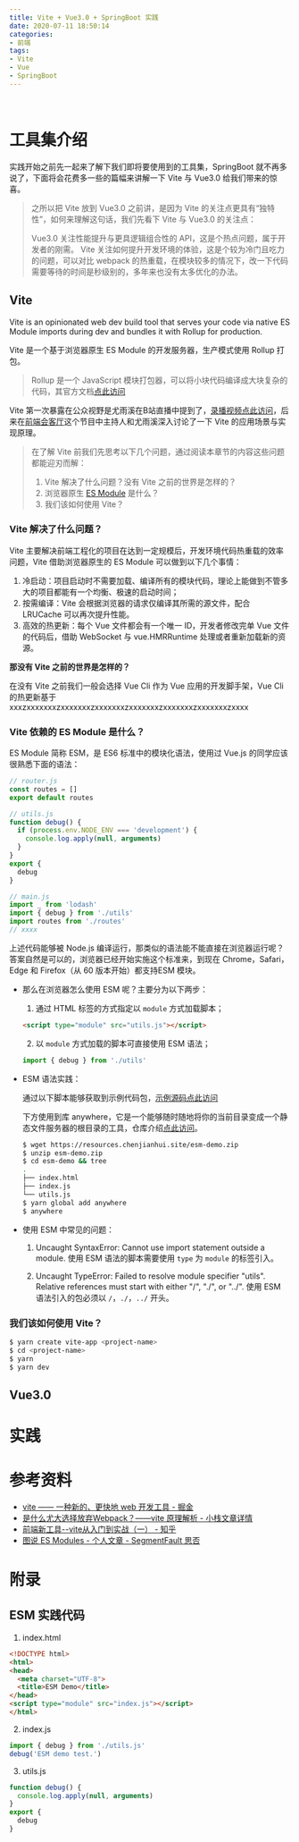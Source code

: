 ```yaml
---
title: Vite + Vue3.0 + SpringBoot 实践
date: 2020-07-11 18:50:14
categories: 
- 前端
tags: 
- Vite
- Vue
- SpringBoot
---
```


&emsp;&emsp;

# 工具集介绍

实践开始之前先一起来了解下我们即将要使用到的工具集，SpringBoot 就不再多说了，下面将会花费多一些的篇幅来讲解一下 Vite 与 Vue3.0 给我们带来的惊喜。

> 之所以把 Vite 放到 Vue3.0 之前讲，是因为 Vite 的关注点更具有“独特性”，如何来理解这句话，我们先看下 Vite 与 Vue3.0 的关注点：
> 
> Vue3.0 关注性能提升与更具逻辑组合性的 API，这是个热点问题，属于开发者的刚需。
> Vite 关注如何提升开发环境的体验，这是个较为冷门且吃力的问题，可以对比 webpack 的热重载，在模块较多的情况下，改一下代码需要等待的时间是秒级别的，多年来也没有太多优化的办法。
> 

## Vite

Vite is an opinionated web dev build tool that serves your code via native ES Module imports during dev and bundles it with Rollup for production.

Vite 是一个基于浏览器原生 ES Module 的开发服务器，生产模式使用 Rollup 打包。

> Rollup 是一个 JavaScript 模块打包器，可以将小块代码编译成大块复杂的代码，其官方文档[点此访问](https://www.rollupjs.com/guide/introduction/)

Vite 第一次暴露在公众视野是尤雨溪在B站直播中提到了，[录播视频点此访问](https://www.bilibili.com/s/video/BV1Hg4y1z7xW)，后来在[前端会客厅](https://www.bilibili.com/video/BV1qC4y18721)这个节目中主持人和尤雨溪深入讨论了一下 Vite 的应用场景与实现原理。

> 在了解 Vite 前我们先思考以下几个问题，通过阅读本章节的内容这些问题都能迎刃而解：
> 1. Vite 解决了什么问题？没有 Vite 之前的世界是怎样的？
> 2. 浏览器原生 [ES Module](https://developer.mozilla.org/en-US/docs/Web/JavaScript/Reference/Statements/import) 是什么？
> 3. 我们该如何使用 Vite？

### Vite 解决了什么问题？

Vite 主要解决前端工程化的项目在达到一定规模后，开发环境代码热重载的效率问题，Vite 借助浏览器原生的 ES Module 可以做到以下几个事情：
1. 冷启动：项目启动时不需要加载、编译所有的模块代码，理论上能做到不管多大的项目都能有一个均衡、极速的启动时间；
2. 按需编译：Vite 会根据浏览器的请求仅编译其所需的源文件，配合 LRUCache 可以再次提升性能。
3. 高效的热更新：每个 Vue 文件都会有一个唯一 ID，开发者修改完单 Vue 文件的代码后，借助 WebSocket 与 vue.HMRRuntime 处理或者重新加载新的资源。

**那没有 Vite 之前的世界是怎样的？**

在没有 Vite 之前我们一般会选择 Vue Cli 作为 Vue 应用的开发脚手架，Vue Cli 的热更新基于 xxxzxxxxxxxzxxxxxxxzxxxxxxxzxxxxxxxzxxxxxxxzxxxxxxxzxxxx

### Vite 依赖的 ES Module 是什么？

ES Module 简称 ESM，是 ES6 标准中的模块化语法，使用过 Vue.js 的同学应该很熟悉下面的语法：

```js
// router.js
const routes = []
export default routes

// utils.js
function debug() {
  if (process.env.NODE_ENV === 'development') {
    console.log.apply(null, arguments)
  }
}
export {
  debug
}

// main.js
import _ from 'lodash'
import { debug } from './utils'
import routes from './routes'
// xxxx
```

上述代码能够被 Node.js 编译运行，那类似的语法能不能直接在浏览器运行呢？答案自然是可以的，浏览器已经开始实施这个标准来，到现在 Chrome，Safari，Edge 和 Firefox（从 60 版本开始）都支持ESM 模块。

* 那么在浏览器怎么使用 ESM 呢？主要分为以下两步：

  1. 通过 HTML 标签的方式指定以 `module` 方式加载脚本；

  ```html
  <script type="module" src="utils.js"></script>
  ```

  2. 以 `module` 方式加载的脚本可直接使用 ESM 语法；

  ```js
  import { debug } from './utils'
  ```

* ESM 语法实践：

  通过以下脚本能够获取到示例代码包，[示例源码点此访问](#ESM-实践代码)
  
  下方使用到库 anywhere，它是一个能够随时随地将你的当前目录变成一个静态文件服务器的根目录的工具，仓库介绍[点此访问](https://www.npmjs.com/package/anywhere)。
  
  ```sh
  $ wget https://resources.chenjianhui.site/esm-demo.zip
  $ unzip esm-demo.zip
  $ cd esm-demo && tree
  .
  ├── index.html
  ├── index.js
  └── utils.js
  $ yarn global add anywhere
  $ anywhere
  ```

* 使用 ESM 中常见的问题：

  1. Uncaught SyntaxError: Cannot use import statement outside a module.
  使用 ESM 语法的脚本需要使用 `type` 为 `module` 的标签引入。

  2. Uncaught TypeError: Failed to resolve module specifier "utils". Relative references must start with either "/", "./", or "../".
  使用 ESM 语法引入的包必须以 `/`，`./`，`../` 开头。

### 我们该如何使用 Vite？

```bash
$ yarn create vite-app <project-name>
$ cd <project-name>
$ yarn
$ yarn dev
```

## Vue3.0


# 实践

# 参考资料

* [vite —— 一种新的、更快地 web 开发工具 - 掘金](https://juejin.im/post/5ed9d652f265da76fa4b6b2d)
* [是什么尤大选择放弃Webpack？——vite 原理解析 - 小栈文章详情](https://z.itpub.net/dynamicdetail/69975286/17AAE12DC329E3E21D64A1DCF01DB0B0)
* [前端新工具--vite从入门到实战（一） - 知乎](https://zhuanlan.zhihu.com/p/149033579)
* [图说 ES Modules - 个人文章 - SegmentFault 思否](https://segmentfault.com/a/1190000014318751)

# 附录

## ESM 实践代码

1. index.html

```html
<!DOCTYPE html>
<html>
<head>
  <meta charset="UTF-8">
  <title>ESM Demo</title>
</head>
<script type="module" src="index.js"></script>
</html>
```

2. index.js

```js
import { debug } from './utils.js'
debug('ESM demo test.')
```

3. utils.js

```js
function debug() {
  console.log.apply(null, arguments)
}
export {
  debug
}
```